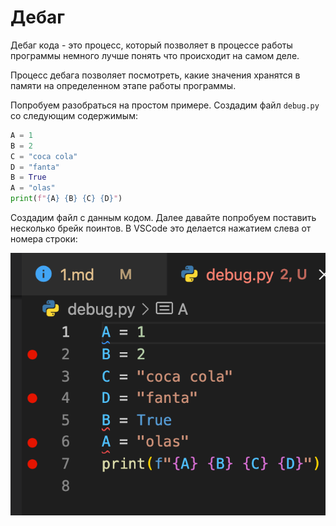 # Дебаг

Дебаг кода - это процесс, который позволяет в процессе работы программы немного лучше понять что происходит на самом деле.

Процесс дебага позволяет посмотреть, какие значения хранятся в памяти на определенном этапе работы программы.

Попробуем разобраться на простом примере. Создадим файл `debug.py` со следующим содержимым:

```python
A = 1
B = 2
C = "coca cola"
D = "fanta"
B = True
A = "olas"
print(f"{A} {B} {C} {D}")
```

Создадим файл с данным кодом. Далее давайте попробуем поставить несколько брейк поинтов. В VSCode это делается нажатием слева от номера строки:

<p align="center">
  <img src="debug.png" alt="logo"/>
</p>

